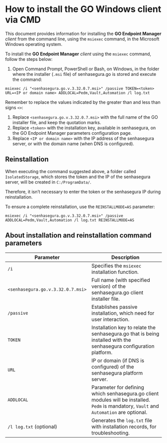 # How to install the GO Windows client via CMD

This document provides information for installing the **GO Endpoint Manager** *client* from the command line, using the `msiexec` command, in the Microsoft Windows operating system.

To install the **GO Endpoint Manager** *client* using the `msiexec` command, follow the steps below:

1. Open Command Prompt, PowerShell or Bash, on Windows, in the folder where the installer (`.msi` file) of senhasegura.go is stored and execute the command:

```shell
msiexec /i "<senhasegura.go.v.3.32.0.7.msi>" /passive TOKEN=<token> URL=<IP or domain name> ADDLOCAL=Pedm,Vault,Automation /l log.txt
```

Remember to replace the values ​​indicated by the greater than and less than signs `<>`:

1. Replace `<senhasegura.go.v.3.32.0.7.msi>` with the full name of the GO installer file, and keep the quotation marks.
2. Replace `<token>` with the installation key, available in senhasegura, on the GO Endpoint Manager parameters configuration page.
3. Replace `<IP or domain name>` with the IP address of the senhasegura server, or with the domain name (when DNS is configured).

## Reinstallation

When executing the command suggested above, a folder called `IsolatedStorage`, which stores the token and the IP of the senhasegura server, will be created in `C:/ProgramData/`.

Therefore, it isn’t  necessary to enter the token or the senhasegura IP during reinstallation.

To ensure a complete reinstallation, use the `REINSTALLMODE=AS` parameter:

```shell
msiexec /i "<senhasegura.go.v.3.32.0.7.msi>" /passive ADDLOCAL=Pedm,Vault,Automation /l log.txt REINSTALLMODE=AS
```

## About installation and reinstallation command parameters

| Parameter	                   | Description                                                                                                                               |
|-----------------------------------|-------------------------------------------------------------------------------------------------------------------------------------------|
| `/i`                          	  | Specifies the `msiexec` installation function.                                                                                            |
| `<senhasegura.go.v.3.32.0.7.msi>` | Full name (with specified version) of the senhasegura.go client installer file.                                                           |
| `/passive`                    	  | Establishes passive installation, which need for user interaction.                                                                        |
| `TOKEN`                       	  | Installation key to relate the senhasegura.go that is being installed with the senhasegura configuration platform.                        |
| `URL`                         	  | IP or domain (if DNS is configured) of the senhasegura platform server.                                                                   |
| `ADDLOCAL`                    	  | Parameter for defining which senhasegura.go client modules will be installed. `Pedm` is mandatory, `Vault` and `Automation` are optional. |
| `/l log.txt` (optional)           | Generates the `log.txt` file with installation records, for troubleshooting.                                                              |
